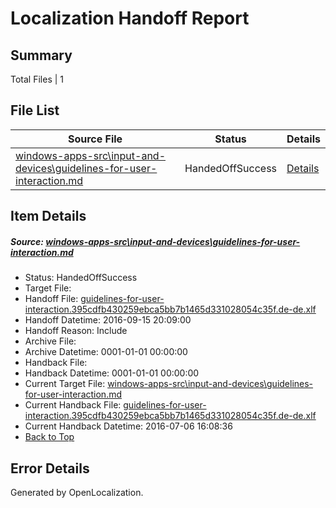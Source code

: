 # <a name='report-top'></a> Localization Handoff Report

## Summary
 Total Files | 1

## File List
 Source File | Status | Details 
 ----------- | ------ | ------- 
 [windows-apps-src\input-and-devices\guidelines-for-user-interaction.md](https://github.com/Microsoft/windows-apps/blob/2db7aaccfd56b1bdfda099b197a695bad8a9cba1/windows-apps-src/input-and-devices/guidelines-for-user-interaction.md) | HandedOffSuccess | [Details](#28dfadf6010aed3fb2ed0d03b73f92631c17fcf44033)

## Item Details
##### <a name='28dfadf6010aed3fb2ed0d03b73f92631c17fcf44033'></a> Source: [windows-apps-src\input-and-devices\guidelines-for-user-interaction.md](https://github.com/Microsoft/windows-apps/blob/2db7aaccfd56b1bdfda099b197a695bad8a9cba1/windows-apps-src/input-and-devices/guidelines-for-user-interaction.md)
* Status: HandedOffSuccess
* Target File: 
* Handoff File: [guidelines-for-user-interaction.395cdfb430259ebca5bb7b1465d331028054c35f.de-de.xlf](https://github.com/Microsoft/WDG.handoff/blob/a54032eb4ce4274150c73c4c52f4b1428021bf22/ol-handoff/Microsoft/windows-apps.de-de/master/guidelines-for-user-interaction.395cdfb430259ebca5bb7b1465d331028054c35f.de-de.xlf)
* Handoff Datetime: 2016-09-15 20:09:00
* Handoff Reason: Include
* Archive File: 
* Archive Datetime: 0001-01-01 00:00:00
* Handback File: 
* Handback Datetime: 0001-01-01 00:00:00
* Current Target File: [windows-apps-src\input-and-devices\guidelines-for-user-interaction.md](https://github.com/Microsoft/windows-apps.de-de/blob/7a3dc4d5efb7b5518f9623c0a3ebf46436d26e72/windows-apps-src/input-and-devices/guidelines-for-user-interaction.md)
* Current Handback File: [guidelines-for-user-interaction.395cdfb430259ebca5bb7b1465d331028054c35f.de-de.xlf](https://github.com/Microsoft/WDG.handback/blob/b6880abfd65d38457dda3929c963d918f070774a/ol-handback/Microsoft/windows-apps.de-de/master/guidelines-for-user-interaction.395cdfb430259ebca5bb7b1465d331028054c35f.de-de.xlf)
* Current Handback Datetime: 2016-07-06 16:08:36
* [Back to Top](#report-top)


## Error Details

Generated by OpenLocalization.
